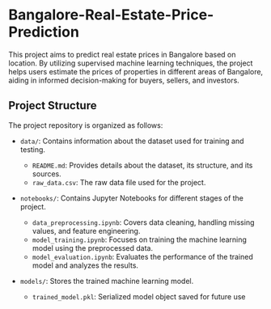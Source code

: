 # Bangalore-Real-Estate-Price-Prediction

This project aims to predict real estate prices in Bangalore based on location. By utilizing supervised machine learning techniques, the project helps users estimate the prices of properties in different areas of Bangalore, aiding in informed decision-making for buyers, sellers, and investors.

## Project Structure

The project repository is organized as follows:

- `data/`: Contains information about the dataset used for training and testing.
  - `README.md`: Provides details about the dataset, its structure, and its sources.
  - `raw_data.csv`: The raw data file used for the project.

- `notebooks/`: Contains Jupyter Notebooks for different stages of the project.
  - `data_preprocessing.ipynb`: Covers data cleaning, handling missing values, and feature engineering.
  - `model_training.ipynb`: Focuses on training the machine learning model using the preprocessed data.
  - `model_evaluation.ipynb`: Evaluates the performance of the trained model and analyzes the results.

- `models/`: Stores the trained machine learning model.
  - `trained_model.pkl`: Serialized model object saved for future use
